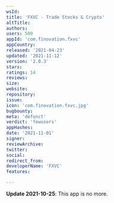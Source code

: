 ```yaml
---
wsId: 
title: 'FXVC - Trade Stocks & Crypto'
altTitle: 
authors: 
users: 500
appId: 'com.finovation.fxvc'
appCountry: 
released: '2021-04-23'
updated: '2021-11-12'
version: '2.0.3'
stars: 
ratings: 14
reviews: 
size: 
website: 
repository: 
issue: 
icon: 'com.finovation.fxvc.jpg'
bugbounty: 
meta: 'defunct'
verdict: 'fewusers'
appHashes: 
date: '2021-11-01'
signer: 
reviewArchive: 
twitter: 
social: 
redirect_from: 
developerName: 'FXVC'
features: 

---
```


**Update 2021-10-25**: This app is no more.
